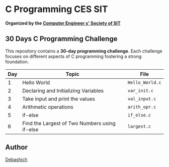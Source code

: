 # C Programming CES SIT
**Organized by the [Computer Engineer s' Society of SIT](https://www.linkedin.com/company/computer-engineers-society-sit/)**

## 30 Days C Programming Challenge
This repository contains a **30-day programming challenge**. Each challenge focuses on different aspects of C programming fostering a strong foundation. 

| Day | Topic | File |
| --- | --- | --- |
| 1   | Hello World | `Hello_World.c` |
| 2   | Declaring and Initializing Variables | `var_init.c` |
| 3   | Take input and print the values | `val_input.c` |
| 4   | Arithmetic operations | `arith_opr.c` |
| 5   | if-else | `if_else.c` |
| 6   | Find the Largest of Two Numbers using if-else | `largest.c` |

## Author

[Debashich](https://github.com/Debashich)
